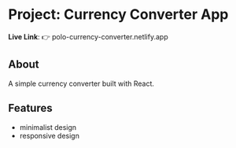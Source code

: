 # Project: Currency Converter App

**Live Link**:
👉 polo-currency-converter.netlify.app

## About

A simple currency converter built with React.

## Features

- minimalist design
- responsive design
